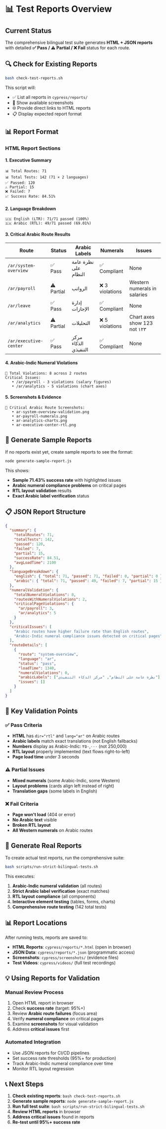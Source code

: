 # 📊 Test Reports Overview

## Current Status

The comprehensive bilingual test suite generates **HTML + JSON reports** with detailed **✅ Pass / ⚠️ Partial / ❌ Fail** status for each route.

## 🔍 Check for Existing Reports

```bash
bash check-test-reports.sh
```

This script will:
- ✅ List all reports in `cypress/reports/`
- 📸 Show available screenshots
- 🌐 Provide direct links to HTML reports
- 📋 Display expected report format

## 📊 Report Format

### HTML Report Sections

#### 1. **Executive Summary**
```
📊 Total Routes: 71
📊 Total Tests: 142 (71 × 2 languages)
✅ Passed: 120
⚠️ Partial: 15
❌ Failed: 7
📈 Success Rate: 84.51%
```

#### 2. **Language Breakdown**
```
🇺🇸 English (LTR): 71/71 passed (100%)
🇸🇦 Arabic (RTL): 49/71 passed (69.01%)
```

#### 3. **Critical Arabic Route Results**
| Route | Status | Arabic Labels | Numerals | Issues |
|-------|--------|---------------|----------|--------|
| `/ar/system-overview` | ✅ Pass | نظرة عامة على النظام | ✅ Compliant | None |
| `/ar/payroll` | ⚠️ Partial | الرواتب | ❌ 3 violations | Western numerals in salaries |
| `/ar/leave` | ✅ Pass | إدارة الإجازات | ✅ Compliant | None |
| `/ar/analytics` | ⚠️ Partial | التحليلات | ❌ 5 violations | Chart axes show 123 not ١٢٣ |
| `/ar/executive-center` | ✅ Pass | مركز الذكاء التنفيذي | ✅ Compliant | None |

#### 4. **Arabic-Indic Numeral Violations**
```
🔢 Total Violations: 8 across 2 routes
Critical Issues:
   • /ar/payroll - 3 violations (salary figures)
   • /ar/analytics - 5 violations (chart axes)
```

#### 5. **Screenshots & Evidence**
```
📸 Critical Arabic Route Screenshots:
   • ar-system-overview-validation.png
   • ar-payroll-numerals.png
   • ar-analytics-charts.png
   • ar-executive-center-rtl.png
```

## 🧪 Generate Sample Reports

If no reports exist yet, create sample reports to see the format:

```bash
node generate-sample-report.js
```

This shows:
- **Sample 71.43% success rate** with highlighted issues
- **Arabic numeral compliance problems** on critical pages
- **RTL layout validation** results
- **Exact Arabic label verification** status

## 📋 JSON Report Structure

```json
{
  "summary": {
    "totalRoutes": 71,
    "totalTests": 142,
    "passed": 120,
    "failed": 7,
    "partial": 15,
    "successRate": 84.51,
    "avgLoadTime": 2100
  },
  "languageBreakdown": {
    "english": { "total": 71, "passed": 71, "failed": 0, "partial": 0 },
    "arabic": { "total": 71, "passed": 49, "failed": 7, "partial": 15 }
  },
  "numeralValidation": {
    "totalNumeralViolations": 8,
    "routesWithNumeralViolations": 2,
    "criticalPageViolations": {
      "ar/payroll": 3,
      "ar/analytics": 5
    }
  },
  "criticalIssues": [
    "Arabic routes have higher failure rate than English routes",
    "Arabic-Indic numeral compliance issues detected on critical pages"
  ],
  "routeDetails": [
    {
      "route": "system-overview",
      "language": "ar", 
      "status": "pass",
      "loadTime": 1340,
      "numeralViolations": 0,
      "arabicLabels": ["نظرة عامة على النظام", "مركز الذكاء التنفيذي"],
      "issues": []
    }
  ]
}
```

## 🎯 Key Validation Points

### ✅ Pass Criteria
- **HTML** has `dir="rtl"` and `lang="ar"` on Arabic routes
- **Arabic labels** match exact translations (not English fallbacks)
- **Numbers** display as Arabic-Indic: ٢٥٠,٠٠٠ (not 250,000)
- **RTL layout** properly implemented (text flows right-to-left)
- **Page load time** under 3 seconds

### ⚠️ Partial Issues
- **Mixed numerals** (some Arabic-Indic, some Western)
- **Layout problems** (cards align left instead of right)
- **Translation gaps** (some labels in English)

### ❌ Fail Criteria
- **Page won't load** (404 or error)
- **No Arabic text** visible
- **Broken RTL layout** 
- **All Western numerals** on Arabic routes

## 🚀 Generate Real Reports

To create actual test reports, run the comprehensive suite:

```bash
bash scripts/run-strict-bilingual-tests.sh
```

This executes:
1. **Arabic-Indic numeral validation** (all routes)
2. **Strict Arabic label verification** (exact matches)
3. **RTL layout compliance** (all components)  
4. **Interactive element testing** (tables, forms, charts)
5. **Comprehensive route testing** (142 total tests)

## 📊 Report Locations

After running tests, reports are saved to:
- **HTML Reports**: `cypress/reports/*.html` (open in browser)
- **JSON Data**: `cypress/reports/*.json` (programmatic access)
- **Screenshots**: `cypress/screenshots/` (evidence files)
- **Test Videos**: `cypress/videos/` (full test recordings)

## 💡 Using Reports for Validation

### Manual Review Process
1. Open HTML report in browser
2. Check **success rate** (target: 95%+)
3. Review **Arabic route failures** (focus area)
4. Verify **numeral compliance** on critical pages
5. Examine **screenshots** for visual validation
6. Address **critical issues** first

### Automated Integration
- Use JSON reports for CI/CD pipelines
- Set success rate thresholds (95%+ for production)
- Track Arabic-Indic numeral compliance over time
- Monitor RTL layout regression

## 📞 Next Steps

1. **Check existing reports**: `bash check-test-reports.sh`
2. **Generate sample reports**: `node generate-sample-report.js`  
3. **Run full test suite**: `bash scripts/run-strict-bilingual-tests.sh`
4. **Review HTML reports** in browser
5. **Address critical issues** found in reports
6. **Re-test until 95%+ success rate**